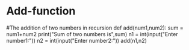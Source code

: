 # Add-function
#The addition of two numbers in recursion
def add(num1,num2):
    sum = num1+num2
    print("Sum of two numbers is",sum)
n1 = int(input("Enter number1:"))
n2 = int(input("Enter number2:"))
add(n1,n2)
